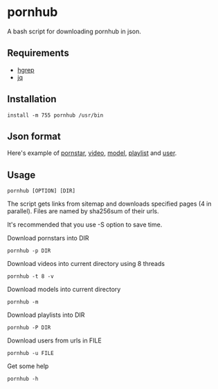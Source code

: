 # pornhub

A bash script for downloading pornhub in json.

## Requirements

 - [hgrep](https://github.com/TUVIMEN/hgrep)
 - [jq](https://github.com/stedolan/jq)

## Installation

    install -m 755 pornhub /usr/bin

## Json format

Here's example of [pornstar](pornstar-example.json), [video](video-example.json), [model](model-example.json), [playlist](playlist-example.json) and [user](user-example.json).

## Usage

    pornhub [OPTION] [DIR]

The script gets links from sitemap and downloads specified pages (4 in parallel). Files are named by sha256sum of their urls.

It's recommended that you use -S option to save time.

Download pornstars into DIR

    pornhub -p DIR

Download videos into current directory using 8 threads

    pornhub -t 8 -v

Download models into current directory

    pornhub -m

Download playlists into DIR

    pornhub -P DIR

Download users from urls in FILE

    pornhub -u FILE

Get some help

    pornhub -h
